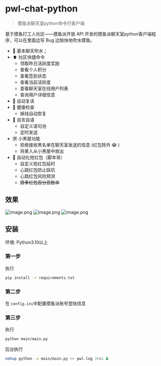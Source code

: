 # pwl-chat-python
>
> 摸鱼派聊天室python命令行客户端

基于摸鱼打工人社区——摸鱼派开放 API 开发的摸鱼派聊天室python客户端程序，可以在里面边写 Bug 边愉快地吹水摸鱼。

* 💬 基本聊天吹水；
* ⬆️ 社区快捷命令
  * 领取昨日活跃度奖励
  * 查看个人积分
  * 查看签到状态
  * 查看当前活跃度
  * 查看聊天室在线用户列表
  * 查询用户详细信息
* 🤖️ 自动复读
* 💉 健康检查
  * 掉线自动恢复
* 🧠 自言自语
  * 自定义语句池
  * 定时发送
* 🈲️ 小黑屋功能
  * 拒绝接收黑名单在聊天室发送的信息 (红包除外 😂 )
  * 将某人从小黑屋中放出
* 🧧 自动化抢红包（脚本哥）
  * 自定义抢红包延时
  * 心跳红包防止踩坑
  * 心跳红包风险预测
  * ~~猜拳红包百分百胜率~~

## 效果

![image.png](https://pwl.stackoverflow.wiki/2022/01/image-71dba0ea.png)
![image.png](https://pwl.stackoverflow.wiki/2022/01/image-f74aae7e.png)
![image.png](https://pwl.stackoverflow.wiki/2022/01/image-1b685256.png)

## 安装

环境: Python3.10以上

### 第一步

执行

~~~bash
pip install -r requirements.txt
~~~

### 第二步

在 `config.ini`中配置摸鱼派账号登陆信息

### 第三步

执行

~~~bash
python main/main.py
~~~

后台执行

~~~bash
nohup python -u main/main.py >> pwl.log 2>&1 &
~~~
